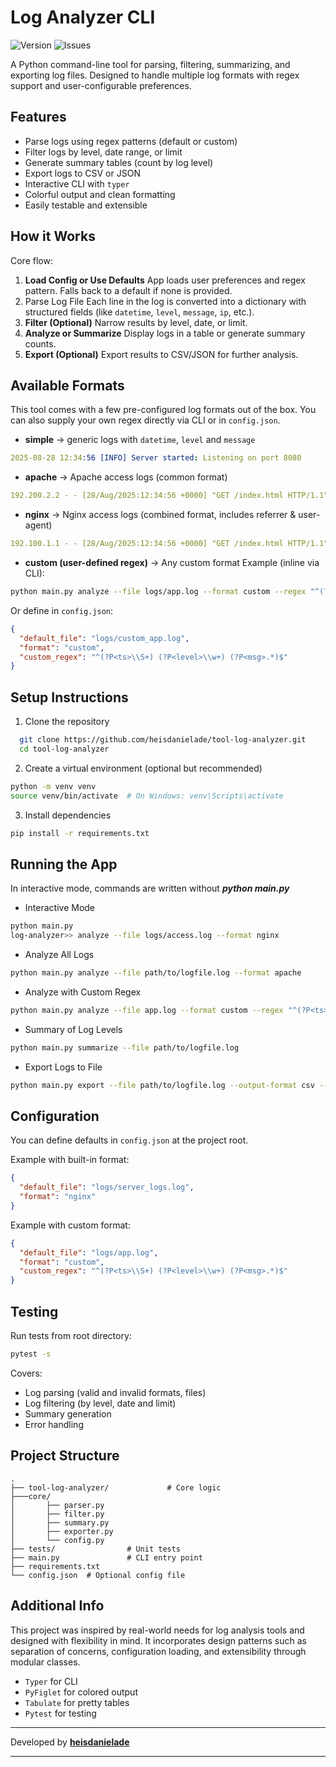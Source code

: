 # Log Analyzer CLI

![Version](https://img.shields.io/badge/version-1.0.1-blue) ![Issues](https://img.shields.io/github/issues/heisdanielade/tool-log-analyzer)

A Python command-line tool for parsing, filtering, summarizing, and exporting log files. Designed to handle multiple log formats with regex support and user-configurable preferences.

## Features

- Parse logs using regex patterns (default or custom)
- Filter logs by level, date range, or limit
- Generate summary tables (count by log level)
- Export logs to CSV or JSON
- Interactive CLI with `typer`
- Colorful output and clean formatting
- Easily testable and extensible

## How it Works

Core flow:

1. **Load Config or Use Defaults**
   App loads user preferences and regex pattern. Falls back to a default if none is provided.
2. Parse Log File
   Each line in the log is converted into a dictionary with structured fields (like `datetime`, `level`, `message`, `ip`, etc.).
3. **Filter (Optional)**
   Narrow results by level, date, or limit.
4. **Analyze or Summarize**
   Display logs in a table or generate summary counts.
5. **Export (Optional)**
   Export results to CSV/JSON for further analysis.

## Available Formats

This tool comes with a few pre-configured log formats out of the box.
You can also supply your own regex directly via CLI or in `config.json`.

- **simple** → generic logs with `datetime`, `level` and `message`

```yaml
2025-08-28 12:34:56 [INFO] Server started: Listening on port 8080
```

- **apache** → Apache access logs (common format)

```yaml
192.200.2.2 - - [28/Aug/2025:12:34:56 +0000] "GET /index.html HTTP/1.1" 200 512
```

- **nginx** → Nginx access logs (combined format, includes referrer & user-agent)

```yaml
192.100.1.1 - - [28/Aug/2025:12:34:56 +0000] "GET /index.html HTTP/1.1" 200 1024 "http://example.com" "Mozilla/5.0"
```

- **custom (user-defined regex)** → Any custom format
  Example (inline via CLI):

```bash
python main.py analyze --file logs/app.log --format custom --regex "^(?P<ts>\S+) (?P<level>\w+) (?P<msg>.*)$"

```

Or define in `config.json`:

```json
{
  "default_file": "logs/custom_app.log",
  "format": "custom",
  "custom_regex": "^(?P<ts>\\S+) (?P<level>\\w+) (?P<msg>.*)$"
}
```

## Setup Instructions

1. Clone the repository

```bash
  git clone https://github.com/heisdanielade/tool-log-analyzer.git
  cd tool-log-analyzer
```

2. Create a virtual environment (optional but recommended)

```bash
python -m venv venv
source venv/bin/activate  # On Windows: venv\Scripts\activate
```

3. Install dependencies

```bash
pip install -r requirements.txt
```

## Running the App

In interactive mode, commands are written without **_python main.py_**

- Interactive Mode

```bash
python main.py
log-analyzer>> analyze --file logs/access.log --format nginx
```

- Analyze All Logs

```bash
python main.py analyze --file path/to/logfile.log --format apache
```

- Analyze with Custom Regex

```bash
python main.py analyze --file app.log --format custom --regex "^(?P<ts>\S+) (?P<msg>.*)$"
```

- Summary of Log Levels

```bash
python main.py summarize --file path/to/logfile.log
```

- Export Logs to File

```bash
python main.py export --file path/to/logfile.log --output-format csv --output-path logs.csv
```

## Configuration

You can define defaults in `config.json` at the project root.

Example with built-in format:

```json
{
  "default_file": "logs/server_logs.log",
  "format": "nginx"
}
```

Example with custom format:

```json
{
  "default_file": "logs/app.log",
  "format": "custom",
  "custom_regex": "^(?P<ts>\\S+) (?P<level>\\w+) (?P<msg>.*)$"
}
```

## Testing

Run tests from root directory:

```bash
pytest -s
```

Covers:

- Log parsing (valid and invalid formats, files)
- Log filtering (by level, date and limit)
- Summary generation
- Error handling

## Project Structure

```
.
├── tool-log-analyzer/             # Core logic
├───core/
│       ├── parser.py
│       ├── filter.py
│       ├── summary.py
│       ├── exporter.py
│       └── config.py
├── tests/                # Unit tests
├── main.py               # CLI entry point
├── requirements.txt
└── config.json  # Optional config file
```

## Additional Info

This project was inspired by real-world needs for log analysis tools and designed with flexibility in mind.
It incorporates design patterns such as separation of concerns, configuration loading, and extensibility through modular classes.

- `Typer` for CLI
- `PyFiglet` for colored output
- `Tabulate` for pretty tables
- `Pytest` for testing

---

Developed by **[heisdanielade](https://github.com/heisdanielade)**

---
